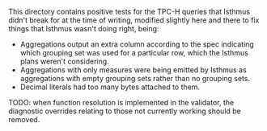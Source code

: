 This directory contains positive tests for the TPC-H queries that Isthmus
didn't break for at the time of writing, modified slightly here and there to
fix things that Isthmus wasn't doing right, being:

 - Aggregations output an extra column according to the spec indicating which
   grouping set was used for a particular row, which the Isthmus plans weren't
   considering.
 - Aggregations with only measures were being emitted by Isthmus as
   aggregations with empty grouping sets rather than no grouping sets.
 - Decimal literals had too many bytes attached to them.

TODO: when function resolution is implemented in the validator, the diagnostic
overrides relating to those not currently working should be removed.
